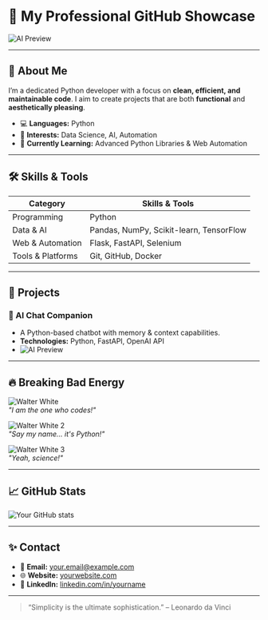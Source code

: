 # 🌌 My Professional GitHub Showcase

![AI Preview](https://media.giphy.com/media/xT0GqssRweIhlz209i/giphy.gif)

---

## 👋 About Me
I’m a dedicated Python developer with a focus on **clean, efficient, and maintainable code**. I aim to create projects that are both **functional** and **aesthetically pleasing**.

- 💻 **Languages:** Python  
- 🎨 **Interests:** Data Science, AI, Automation  
- 🌱 **Currently Learning:** Advanced Python Libraries & Web Automation  

---

## 🛠️ Skills & Tools

| Category         | Skills & Tools                     |
|-----------------|----------------------------------|
| Programming      | Python                             |
| Data & AI        | Pandas, NumPy, Scikit-learn, TensorFlow |
| Web & Automation | Flask, FastAPI, Selenium          |
| Tools & Platforms| Git, GitHub, Docker               |

---

## 📂 Projects

### **🧠 AI Chat Companion**
- A Python-based chatbot with memory & context capabilities.
- **Technologies:** Python, FastAPI, OpenAI API
- ![AI Preview](https://media.giphy.com/media/xT0GqssRweIhlz209i/giphy.gif)

---

## 🔥 Breaking Bad Energy

![Walter White](https://media.giphy.com/media/3oKIPwoeGErMmaI43C/giphy.gif)  
*"I am the one who codes!"*  

![Walter White 2](https://media.giphy.com/media/l0MYB8Ory7Hqefo9a/giphy.gif)  
*"Say my name… it's Python!"*  

![Walter White 3](https://media.giphy.com/media/3o6ZtaO9BZHcOjmErm/giphy.gif)  
*"Yeah, science!"*  

---

## 📈 GitHub Stats
![Your GitHub stats](https://github-readme-stats.vercel.app/api?username=yourusername&show_icons=true&theme=radical)

---

## ✨ Contact
- 📧 **Email:** your.email@example.com  
- 🌐 **Website:** [yourwebsite.com](https://yourwebsite.com)  
- 💼 **LinkedIn:** [linkedin.com/in/yourname](https://linkedin.com/in/yourname)

---

> “Simplicity is the ultimate sophistication.” – Leonardo da Vinci
